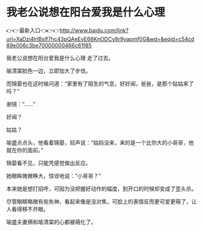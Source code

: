 # 我老公说想在阳台爱我是什么心理

👉👉最新入口👈👉👉http://www.baidu.com/link?url=XaDzi4lrlBsIf7hc43pQAeEvE68KnODCy8r9yapmf0G&wd=&eqid=c54cd89e006c3be70000000466c61f85

我老公说想在阳台爱我是什么心理
走了过去。

喻清棠脸色一边，立即加大了步伐。

而锦晏也在这时候问道：“家里有了陌生的气息，好好闻，爸爸，是那个姑姑来了吗？”

谢镜：“……”

好闻？

姑姑？

喻盛点点头，他看着锦晏，轻声说：“姑妈没来，来的是一个比你大的小哥哥，他就在你的面前。”

锦晏看不见，只能凭感觉做出反应。

她眼眸微微睁大，惊讶地说：“小哥哥？”

本来她是想打招呼，可因为没把握好动作的幅度，到开口的时候却变成了歪头杀。

尽管眼睛略微有些失神，看起来像是没对焦，可脸上的表情反而更可爱更萌了，让人看得移不开眼。

喻盛夫妻俩和喻清棠的心都被萌化了。
